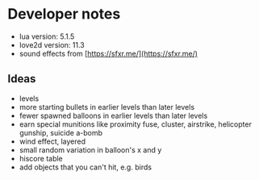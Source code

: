 # Developer notes

- lua version: 5.1.5
- love2d version: 11.3
- sound effects from [https://sfxr.me/](https://sfxr.me/)


## Ideas

- levels
- more starting bullets in earlier levels than later levels
- fewer spawned balloons in earlier levels than later levels
- earn special munitions like proximity fuse, cluster, airstrike, helicopter gunship, suicide a-bomb
- wind effect, layered
- small random variation in balloon's x and y
- hiscore table
- add objects that you can't hit, e.g. birds
